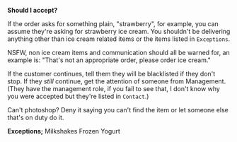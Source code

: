**__Should I accept?__**

If the order asks for something plain, "strawberry", for example, you can assume they're asking for strawberry ice cream. You shouldn't be delivering anything other than ice cream related items or the items listed in `Exceptions`. 

NSFW, non ice cream items and communication should all be warned for, an example is:
"That's not an appropriate order, please order ice cream."

If the customer continues, tell them they will be blacklisted if they don't stop. If they *still* continue, get the attention of someone from Management. (They have the management role, if you fail to see that, I don't know why you were accepted but they're listed in `Contact`.)

Can't photoshop? Deny it saying you can't find the item or let someone else that's on duty do it.

**Exceptions;**
Milkshakes
Frozen Yogurt
